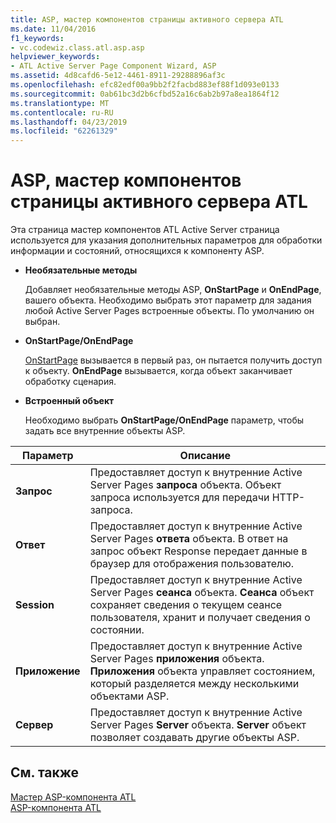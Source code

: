 ```yaml
---
title: ASP, мастер компонентов страницы активного сервера ATL
ms.date: 11/04/2016
f1_keywords:
- vc.codewiz.class.atl.asp.asp
helpviewer_keywords:
- ATL Active Server Page Component Wizard, ASP
ms.assetid: 4d8cafd6-5e12-4461-8911-29288896af3c
ms.openlocfilehash: efc82edf00a9bb2f2facbd883ef88f1d093e0133
ms.sourcegitcommit: 0ab61bc3d2b6cfbd52a16c6ab2b97a8ea1864f12
ms.translationtype: MT
ms.contentlocale: ru-RU
ms.lasthandoff: 04/23/2019
ms.locfileid: "62261329"
---
```

# <a name="asp-atl-active-server-page-component-wizard"></a>ASP, мастер компонентов страницы активного сервера ATL

Эта страница мастер компонентов ATL Active Server страница используется для указания дополнительных параметров для обработки информации и состояний, относящихся к компоненту ASP.

- **Необязательные методы**

   Добавляет необязательные методы ASP, **OnStartPage** и **OnEndPage**, вашего объекта. Необходимо выбрать этот параметр для задания любой Active Server Pages встроенные объекты. По умолчанию он выбран.

- **OnStartPage/OnEndPage**

   [OnStartPage](https://msdn.microsoft.com/library/ms691624.aspx) вызывается в первый раз, он пытается получить доступ к объекту. **OnEndPage** вызывается, когда объект заканчивает обработку сценария.

- **Встроенный объект**

   Необходимо выбрать **OnStartPage/OnEndPage** параметр, чтобы задать все внутренние объекты ASP.

|Параметр|Описание|
|------------|-----------------|
|**Запрос**|Предоставляет доступ к внутренние Active Server Pages **запроса** объекта. Объект запроса используется для передачи HTTP-запроса.|
|**Ответ**|Предоставляет доступ к внутренние Active Server Pages **ответа** объекта. В ответ на запрос объект Response передает данные в браузер для отображения пользователю.|
|**Session**|Предоставляет доступ к внутренние Active Server Pages **сеанса** объекта. **Сеанса** объект сохраняет сведения о текущем сеансе пользователя, хранит и получает сведения о состоянии.|
|**Приложение**|Предоставляет доступ к внутренние Active Server Pages **приложения** объекта. **Приложения** объекта управляет состоянием, который разделяется между несколькими объектами ASP.|
|**Сервер**|Предоставляет доступ к внутренние Active Server Pages **Server** объекта. **Server** объект позволяет создавать другие объекты ASP.|

## <a name="see-also"></a>См. также

[Мастер ASP-компонента ATL](../../atl/reference/atl-active-server-page-component-wizard.md)<br/>
[ASP-компонента ATL](../../atl/reference/adding-an-atl-active-server-page-component.md)
